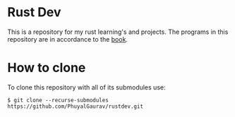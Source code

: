 # Rust Dev
This is a repository for my rust learning's and projects. The programs in this repository are in accordance to the [book](https://doc.rust-lang.org/stable/book/).

# How to clone

To clone this repository with all of its submodules use:

`$ git clone --recurse-submodules https://github.com/PhuyalGaurav/rustdev.git`
